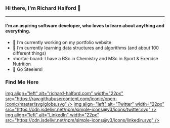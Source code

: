 ### Hi there, I'm Richard Halford 👋

<hr>

#### I'm an aspiring software developer, who loves to learn about anything and everything.

- 🔭 I’m currently working on my portfolio website
- 🌱 I’m currently learning data structures and algorithms (and about 100 different things)
- :mortar-board: I have a BSc in Chemistry and MSc in Sport & Exercise Nutrition
- :football: Go Steelers!

### Find Me Here

[img align="left" alt="richard-halford.com" width="22px" src="https://raw.githubusercontent.com/iconic/open-iconic/master/svg/globe.svg" />][website]
[img align="left" alt="Twitter" width="22px" src="https://cdn.jsdelivr.net/npm/simple-icons@v3/icons/twitter.svg" />][twitter]
[img align="left" alt="LinkedIn" width="22px" src="https://cdn.jsdelivr.net/npm/simple-icons@v3/icons/linkedin.svg" />][linkedin]


[website]: https://www.richard-halford.com
[twitter]: https://www.twitter.com/xHalford_
[linkedin]: https://www.linkedin.com/in/richard-halford
